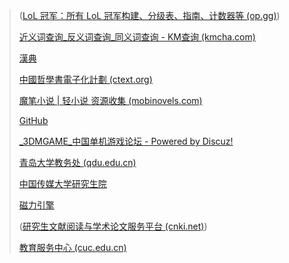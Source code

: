 
> ([LoL 冠军：所有 LoL 冠军构建、分级表、指南、计数器等 (op.gg)](https://www.op.gg/champions))
>
> [近义词查询_反义词查询_同义词查询 - KM查询 (kmcha.com)](https://kmcha.com/similar)
>
> [漢典](https://www.zdic.net/)
>
> [中國哲學書電子化計劃 (ctext.org)](https://ctext.org/zhs#:~:text=中国哲学书电子化)
>
> [魔笔小说 | 轻小说 资源收集 (mobinovels.com)](https://mobinovels.com/)
>
> [GitHub](https://github.com/)
>
> [_3DMGAME_中国单机游戏论坛 - Powered by Discuz!](https://bbs.3dmgame.com/forum.php)
>
> [青岛大学教务处 (qdu.edu.cn)](https://jwc.qdu.edu.cn/)
>
> [中国传媒大学研究生院](https://gs.cuc.edu.cn/)
>
> [磁力引擎](https://1207fabu.top)
>
> ([研究生文献阅读与学术论文服务平台 (cnki.net)](https://cuc.cnki.net/cuc/login))
>
> [教育服务中心 (cuc.edu.cn)](https://srv.cuc.edu.cn/)

